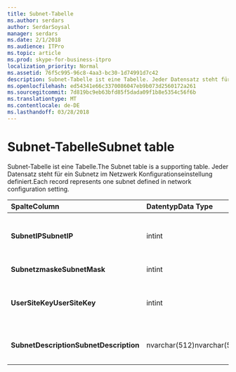 ```yaml
---
title: Subnet-Tabelle
ms.author: serdars
author: SerdarSoysal
manager: serdars
ms.date: 2/1/2018
ms.audience: ITPro
ms.topic: article
ms.prod: skype-for-business-itpro
localization_priority: Normal
ms.assetid: 76f5c995-96c8-4aa3-bc30-1d74991d7c42
description: Subnet-Tabelle ist eine Tabelle. Jeder Datensatz steht für ein Subnetz im Netzwerk Konfigurationseinstellung definiert.
ms.openlocfilehash: ed54341e66c3370086047eb9b073d2560172a261
ms.sourcegitcommit: 7d819bc9eb63bfd85f5dada09f1b8e5354c56f6b
ms.translationtype: MT
ms.contentlocale: de-DE
ms.lasthandoff: 03/28/2018
---
```

# <a name="subnet-table"></a><span data-ttu-id="e9fc0-104">Subnet-Tabelle</span><span class="sxs-lookup"><span data-stu-id="e9fc0-104">Subnet table</span></span>
 
<span data-ttu-id="e9fc0-105">Subnet-Tabelle ist eine Tabelle.</span><span class="sxs-lookup"><span data-stu-id="e9fc0-105">The Subnet table is a supporting table.</span></span> <span data-ttu-id="e9fc0-106">Jeder Datensatz steht für ein Subnetz im Netzwerk Konfigurationseinstellung definiert.</span><span class="sxs-lookup"><span data-stu-id="e9fc0-106">Each record represents one subnet defined in network configuration setting.</span></span>
  
|<span data-ttu-id="e9fc0-107">**Spalte**</span><span class="sxs-lookup"><span data-stu-id="e9fc0-107">**Column**</span></span>|<span data-ttu-id="e9fc0-108">**Datentyp**</span><span class="sxs-lookup"><span data-stu-id="e9fc0-108">**Data Type**</span></span>|<span data-ttu-id="e9fc0-109">**Schlüssel/Index**</span><span class="sxs-lookup"><span data-stu-id="e9fc0-109">**Key/Index**</span></span>|<span data-ttu-id="e9fc0-110">**Details**</span><span class="sxs-lookup"><span data-stu-id="e9fc0-110">**Details**</span></span>|
|:-----|:-----|:-----|:-----|
|<span data-ttu-id="e9fc0-111">**SubnetIP**</span><span class="sxs-lookup"><span data-stu-id="e9fc0-111">**SubnetIP**</span></span> <br/> |<span data-ttu-id="e9fc0-112">int</span><span class="sxs-lookup"><span data-stu-id="e9fc0-112">int</span></span>  <br/> |<span data-ttu-id="e9fc0-113">Primär, Fremd</span><span class="sxs-lookup"><span data-stu-id="e9fc0-113">Primary, Foreign</span></span>  <br/> |<span data-ttu-id="e9fc0-114">Ganzzahlige Darstellung der Subnetz-IP.</span><span class="sxs-lookup"><span data-stu-id="e9fc0-114">Integer representation for the subnet IP.</span></span>  <br/> |
|<span data-ttu-id="e9fc0-115">**Subnetzmaske**</span><span class="sxs-lookup"><span data-stu-id="e9fc0-115">**SubnetMask**</span></span> <br/> |<span data-ttu-id="e9fc0-116">int</span><span class="sxs-lookup"><span data-stu-id="e9fc0-116">int</span></span>  <br/> ||<span data-ttu-id="e9fc0-117">Subnetzmaske</span><span class="sxs-lookup"><span data-stu-id="e9fc0-117">Subnet mask.</span></span>  <br/> |
|<span data-ttu-id="e9fc0-118">**UserSiteKey**</span><span class="sxs-lookup"><span data-stu-id="e9fc0-118">**UserSiteKey**</span></span> <br/> |<span data-ttu-id="e9fc0-119">int</span><span class="sxs-lookup"><span data-stu-id="e9fc0-119">int</span></span>  <br/> |<span data-ttu-id="e9fc0-120">Fremdschlüssel</span><span class="sxs-lookup"><span data-stu-id="e9fc0-120">Foreign</span></span>  <br/> |<span data-ttu-id="e9fc0-121">Verweis von der [UserSite-Tabelle](usersite.md).</span><span class="sxs-lookup"><span data-stu-id="e9fc0-121">Referenced from the [UserSite table](usersite.md).</span></span>  <br/> |
|<span data-ttu-id="e9fc0-122">**SubnetDescription**</span><span class="sxs-lookup"><span data-stu-id="e9fc0-122">**SubnetDescription**</span></span> <br/> |<span data-ttu-id="e9fc0-123">nvarchar(512)</span><span class="sxs-lookup"><span data-stu-id="e9fc0-123">nvarchar(512)</span></span>  <br/> ||<span data-ttu-id="e9fc0-124">Die Beschreibung des Subnetzes.</span><span class="sxs-lookup"><span data-stu-id="e9fc0-124">The description for the subnet.</span></span>  <br/> |
   


